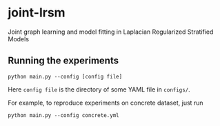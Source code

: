 # joint-lrsm
Joint graph learning and model fitting in Laplacian Regularized Stratified Models

## Running the experiments
```
python main.py --config [config file]
```

Here ```config file``` is the directory of some YAML file in ```configs/```.

For example, to reproduce experiments on concrete dataset, just run
```
python main.py --config concrete.yml
```
